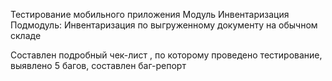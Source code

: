 Тестирование мобильного приложения
Модуль Инвентаризация
Подмодуль: Инвентаризация по выгруженному документу на обычном складе

Составлен подробный чек-лист , по которому проведено тестирование, выявлено 5 багов, составлен баг-репорт
